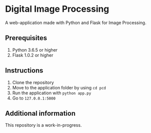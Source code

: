 # Digital Image Processing

A web-application made with Python and Flask for Image Processing.

## Prerequisites

1. Python 3.6.5 or higher
2. Flask 1.0.2 or higher

## Instructions

1. Clone the repository
2. Move to the application folder by using `cd pcd`
3. Run the application with `python app.py`
4. Go to `127.0.0.1:5000`

## Additional information

This repository is a work-in-progress.
